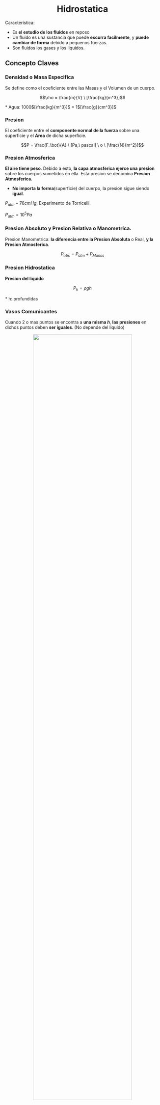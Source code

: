 <h1 align="center">Hidrostatica</h1>

Caracteristica:
- Es **el estudio de los fluidos** en reposo
- Un fluido es una sustancia que puede **escurra facilmente**, y **puede cambiar de forma** debido a pequenos fuerzas.
- Son fluidos los gases y los liquidos.

## Concepto Claves

### Densidad o Masa Especifica

Se define como el coeficiente entre las Masas y el Volumen de un cuerpo.

$$\rho = \frac{m}{V} \  [\frac{kg}{m^3}]$$

\* Agua: 1000$[\frac{kg}{m^3}]$ = 1$[\frac{g}{cm^3}]$

### Presion

El coeficiente entre el **componente normal de la fuerza** sobre una superficie y el **Area** de dicha superficie.

$$P = \frac{F_\bot}{A} \  [Pa,\ pascal] \ o \ [\frac{N}{m^2}]$$

### Presion Atmosferica

**El aire tiene peso**. Debido a esto, **la capa atmosferica ejerce una presion** sobre los cuerpos sumetidos en ella. Esta presion se denomina **Presion Atmosferica**.

- **No importa la forma**(superficie) del cuerpo, la presion sigue siendo **igual**.

$P_{atm} - 76cmHg$, Experimento de Torricelli.

$P_{atm} = 10^5Pa$

### Presion Absoluto y Presion Relativa o Manometrica.

Presion Manometrica: **la diferencia entre la Presion Absoluta** o Real, **y la Presion Atmosferica**.

$$P_{abs} = P_{atm} + P_{Manos}$$

### Presion Hidrostatica

**Presion del liquido**

$$P_h = \rho g h$$

\* h: profundidas 

### Vasos Comunicantes

Cuando 2 o mas puntos se encontra a **una misma $h$**, **las presiones** en dichos puntos deben **ser iguales**. (No depende del liquido)


<div align="center">

<img src="https://www.areaciencias.com/wp-content/uploads/2021/10/demostracion-vasos-comunicantes.jpg" height=80% width=80%/>

(Vasos Comunicantes)

(Image originada de *areaciencias*: https://www.areaciencias.com/fisica/los-vasos-comunicantes/)

</div>

## Principio de Pascal

La "Presion Aplicada" sobre el fluido contenido en un recipiente se transmite por igual en todos las direcciones y a todos partes del recipiente, siempre que se puedan despreciar las diferencias del preso debidos al peso del fluido.

## Prensa Hidraulica

Un mecanismo confirmado por **vasos comunicantes impulsados por pistones** de **diferentes areas** que mediante **una pequeno fuerza** sobre piston de **menor area**, permite obtener **una fuerza mayor** en el piston de **mayor area**.

<div align="center">

<img src="https://www.uv.es/recursos/fatwirepub/ccurl/272/765/principiopascal03.jpg" height=60% widht=60%/>

(Prensa Hidraulica)

(Image originada de *Universitat de València*: https://www.uv.es/uvweb/fisica/es/catalogo-demos/fluidos/principio-pascal-prensa-hidraulica-1286053998293/DemoExp.html)

</div>

$$P_1 = P_2$$

$$\frac{F_1}{S_1} = \frac{F_2}{S_2}$$

$$S_1 h_1 = S_2 h_2$$

## Empuje

*Diferencia de Presion*

Cuando sumergimos un cuerpo solido enun liquido, este ejerce sobre el cuerpo una fuerza de sustentacion, una fuerza dirigida hacia arriba que tienda a impedir que el cuerpo se hunda en el liquido.

<div align="center">

<img src="https://www.alonsoformula.com/FQESO/images/fluidos_empuje_1.gif" height=50% width=50%/>

(Prensa Hidraulica)

(Image originada de *alonsoformula*: https://www.alonsoformula.com/FQESO/4_9__fluidos.htm)

</div>

### Principio de Arquimedes

Todos los cuerpos sumergido en un liquido recibe un empuje **vertical hacia arriba**, **igual al peso del liquido desplazado por el cuerpo**.

$$|\vec{E}| = |\vec{P_{desp}}| = m_{desp} \cdot |\vec{g}| \\ = \rho_{liquido} \cdot V_{desp} \cdot |\vec{g}|$$

\* $V_{desp}$: Volumen sumergido del cuerpo.

<div align="center">

$E < P$, $\rho_{cuerpo} > \rho_{liquido}$

<img src="https://www.alonsoformula.com/FQESO/images/fluidos_flotacion_1.gif" height=50% width=50%/>

$E > P$, $\rho_{cuerpo} < \rho_{liquido}$, Flota

<img src="https://www.alonsoformula.com/FQESO/images/fluidos_flotacion_3.gif" height=50% width=50%/>

$E = P$, $\rho_{cuerpo} = \rho_{liquido}$

<img src="https://www.alonsoformula.com/FQESO/images/fluidos_flotacion_2.gif" height=50% width=50%/>

(Principio de Arquimedes)

(Image originada de *alonsoformula*: https://www.alonsoformula.com/FQESO/4_9__fluidos.htm)

</div>